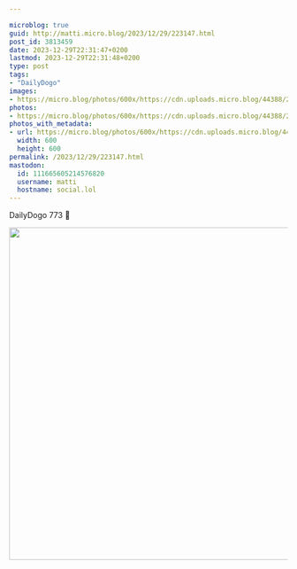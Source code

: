 ```yaml
---

microblog: true
guid: http://matti.micro.blog/2023/12/29/223147.html
post_id: 3813459
date: 2023-12-29T22:31:47+0200
lastmod: 2023-12-29T22:31:48+0200
type: post
tags:
- "DailyDogo"
images:
- https://micro.blog/photos/600x/https://cdn.uploads.micro.blog/44388/2023/ed0108a766974676bed18da98685f47d.jpg
photos:
- https://micro.blog/photos/600x/https://cdn.uploads.micro.blog/44388/2023/ed0108a766974676bed18da98685f47d.jpg
photos_with_metadata:
- url: https://micro.blog/photos/600x/https://cdn.uploads.micro.blog/44388/2023/ed0108a766974676bed18da98685f47d.jpg
  width: 600
  height: 600
permalink: /2023/12/29/223147.html
mastodon:
  id: 111665605214576820
  username: matti
  hostname: social.lol
---
```

DailyDogo 773 🐶

<img src="/media/uploads/2023/ed0108a766974676bed18da98685f47d.jpg" width="600" height="600" alt="" />
